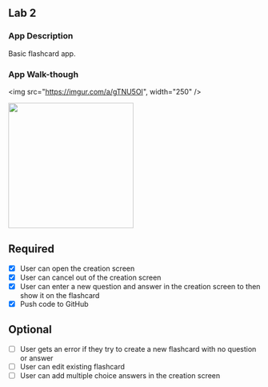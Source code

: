 ## Lab 2

### App Description
Basic flashcard app. 

### App Walk-though

<img src="https://imgur.com/a/gTNU5OI", width="250" />


<img src="https://github.com/ponetteRS/CardiFlash/raw/main/5.0_flashcard.gif" width="250" />

## Required
- [X] User can open the creation screen
- [X] User can cancel out of the creation screen
- [X] User can enter a new question and answer in the creation screen to then show it on the flashcard
- [X] Push code to GitHub
## Optional
- [ ] User gets an error if they try to create a new flashcard with no question or answer
- [ ] User can edit existing flashcard
- [ ] User can add multiple choice answers in the creation screen
